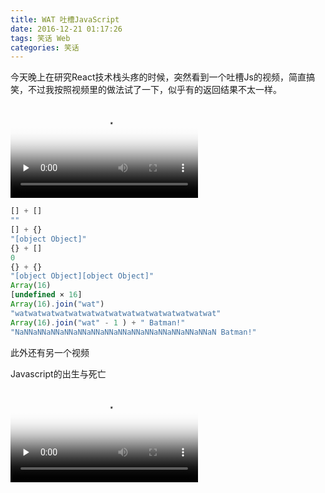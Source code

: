 ```yaml
---
title: WAT 吐槽JavaScript
date: 2016-12-21 01:17:26
tags: 笑话 Web
categories: 笑话
---
```


今天晚上在研究React技术栈头疼的时候，突然看到一个吐槽Js的视频，简直搞笑，不过我按照视频里的做法试了一下，似乎有的返回结果不太一样。


<video class="u-full-width" poster="https://www.destroyallsoftware.com/images/posters/talks/wat.poster.png" preload="none" controls="">
        <source src="https://destroyallsoftware-talks.s3.amazonaws.com/wat.mp4?X-Amz-Algorithm=AWS4-HMAC-SHA256&amp;X-Amz-Credential=AKIAIKRVCECXBC4ZGHIQ%2F20161221%2Fus-east-1%2Fs3%2Faws4_request&amp;X-Amz-Date=20161221T011204Z&amp;X-Amz-Expires=14400&amp;X-Amz-SignedHeaders=host&amp;X-Amz-Signature=9803770d82cec61b8000bfc2dfef63ceb36c8edd0ae37cc15b8d6748d41e3632">
      </video>


```javascript
[] + []
""
[] + {}
"[object Object]"
{} + []
0
{} + {}
"[object Object][object Object]"
Array(16)
[undefined × 16]
Array(16).join("wat")
"watwatwatwatwatwatwatwatwatwatwatwatwatwatwat"
Array(16).join("wat" - 1 ) + " Batman!"
"NaNNaNNaNNaNNaNNaNNaNNaNNaNNaNNaNNaNNaNNaNNaN Batman!"
```

此外还有另一个视频

Javascript的出生与死亡

<video class="u-full-width" poster="https://www.destroyallsoftware.com/images/posters/talks/the-birth-and-death-of-javascript.poster.png" preload="none" controls="">
        <source src="https://destroyallsoftware-talks.s3.amazonaws.com/the-birth-and-death-of-javascript.mp4?X-Amz-Algorithm=AWS4-HMAC-SHA256&amp;X-Amz-Credential=AKIAIKRVCECXBC4ZGHIQ%2F20161221%2Fus-east-1%2Fs3%2Faws4_request&amp;X-Amz-Date=20161221T010857Z&amp;X-Amz-Expires=14400&amp;X-Amz-SignedHeaders=host&amp;X-Amz-Signature=6c7e037344b9f21a3d0282ea7848e905144b849f9ded9a0f881e769467f0e6bb">
      </video>


